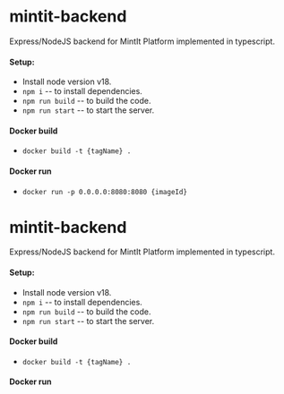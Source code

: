 # mintit-backend

Express/NodeJS backend for MintIt Platform implemented in typescript.

#### Setup:

- Install node version v18.
- `npm i` -- to install dependencies.
- `npm run build` -- to build the code.
- `npm run start` -- to start the server.

#### Docker build

- `docker build -t {tagName} .`

#### Docker run

- `docker run -p 0.0.0.0:8080:8080 {imageId}`
# mintit-backend

Express/NodeJS backend for MintIt Platform implemented in typescript.

#### Setup:

- Install node version v18.
- `npm i` -- to install dependencies.
- `npm run build` -- to build the code.
- `npm run start` -- to start the server.

#### Docker build

- `docker build -t {tagName} .`

#### Docker run

